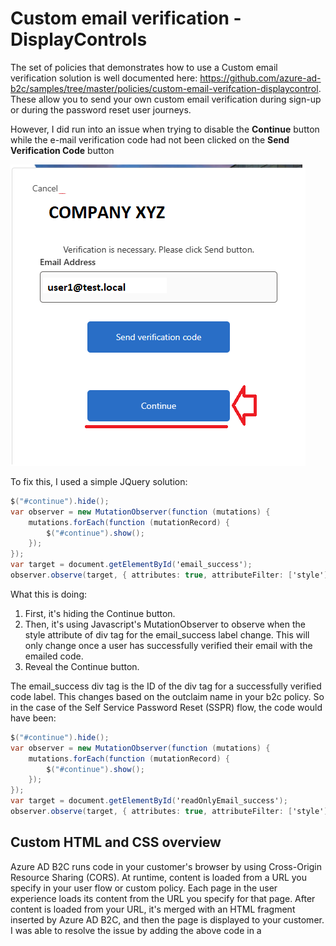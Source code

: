 # Custom email verification - DisplayControls

The set of policies that demonstrates how to use a Custom email verification solution is well documented here:
https://github.com/azure-ad-b2c/samples/tree/master/policies/custom-email-verifcation-displaycontrol. These allow you to send your own custom email verification during sign-up or during the password reset user journeys.

However, I did run into an issue when trying to disable the **Continue** button while the e-mail verification code had not been clicked on the **Send Verification Code** button

![Send email verification.](images/email-verification.png)

To fix this, I used a simple JQuery solution:

```csharp
$("#continue").hide();
var observer = new MutationObserver(function (mutations) {
    mutations.forEach(function (mutationRecord) {
        $("#continue").show();
    });
});
var target = document.getElementById('email_success');
observer.observe(target, { attributes: true, attributeFilter: ['style'] });
```

What this is doing:

1. First, it's hiding the Continue button.
2. Then, it's using Javascript's MutationObserver to observe when the style attribute of div tag for the email_success label change. This will only change once a user has successfully verified their email with the emailed code.
3. Reveal the Continue button.

The email_success div tag is the ID of the div tag for a successfully verified code label. This changes based on the outclaim name in your b2c policy. So in the case of the Self Service Password Reset (SSPR) flow, the code would have been:

```csharp
$("#continue").hide();
var observer = new MutationObserver(function (mutations) {
    mutations.forEach(function (mutationRecord) {
        $("#continue").show();
    });
});
var target = document.getElementById('readOnlyEmail_success');
observer.observe(target, { attributes: true, attributeFilter: ['style'] });
```

## Custom HTML and CSS overview

Azure AD B2C runs code in your customer's browser by using Cross-Origin Resource Sharing (CORS). At runtime, content is loaded from a URL you specify in your user flow or custom policy. Each page in the user experience loads its content from the URL you specify for that page. After content is loaded from your URL, it's merged with an HTML fragment inserted by Azure AD B2C, and then the page is displayed to your customer. I was able to resolve the issue by adding the above code in a <Script> tag at the bottom of my HTML pages.

![HTML Content Merging.](images/html-content-merging.png)

I finally updated the **TRUSTFRAMEWORKEXTENSIONS.xml** policy file as follows:

```csharp
<ContentDefinition Id="api.signuporsignin">
    <LoadUri>https://<mystorageaccount>/UnifiedSSP.html</LoadUri>
    <RecoveryUri>~/common/default_page_error.html</RecoveryUri>
    <DataUri>urn:com:microsoft:aad:b2c:elements:contract:unifiedssp:2.1.8</DataUri>
</ContentDefinition>
```

## Running the application

When you run the application, you'll be able to reset the your password by entering the email of a user. When you click on verify code, the app sends a verification code to the email account you specified. You will then be able to continue the flow once you enter the verification code:

![Email verification flow.](images/finalflow.png)
